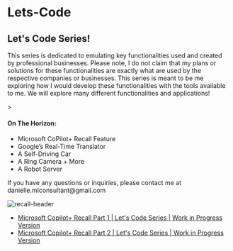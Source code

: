 # Lets-Code


<h2>Let's Code Series!</h2>

<p>This series is dedicated to emulating key functionalities used and created by professional businesses. Please note, I do not claim that my plans or solutions for these functionalities are exactly what are used by the respective companies or businesses. This series is meant to be me exploring how I would develop these functionalities with the tools available to me. We will explore many different functionalities and applications!</p>>

<h4>On The Horizon:</h4>
<ul>
 <li>Microsoft CoPilot+ Recall Feature</li>
 <li>Google’s Real-Time Translator</li>
 <li>A Self-Driving Car</li>
 <li>A Ring Camera + More</li>
 <li>A Robot Server</li>
</ul>

<p>If you have any questions or inquiries, please contact me at danielle.mlconsultant@gmail.com </p>

![recall-header](https://github.com/user-attachments/assets/7ba65fc7-9c50-4eb8-9096-2a59c2422cda)
<ul>
 <a href="https://youtu.be/Fk2X2E153cU" target="_blank"><li>Microsoft Copilot+ Recall Part 1 | Let's Code Series | Work in Progress Version</li></a>
 <a href="https://youtu.be/xIcY_lnl928" target="_blank"><li>Microsoft Copilot+ Recall Part 2 | Let's Code Series | Work in Progress Version</li></a>
</ul>

